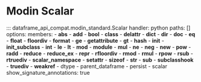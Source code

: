 # Modin Scalar
::: dataframe_api_compat.modin_standard.Scalar
    handler: python
    paths: []
    options:
      members:
      - __abs__
      - __add__
      - __bool__
      - __class__
      - __delattr__
      - __dict__
      - __dir__
      - __doc__
      - __eq__
      - __float__
      - __floordiv__
      - __format__
      - __ge__
      - __getattribute__
      - __gt__
      - __hash__
      - __init__
      - __init_subclass__
      - __int__
      - __le__
      - __lt__
      - __mod__
      - __module__
      - __mul__
      - __ne__
      - __neg__
      - __new__
      - __pow__
      - __radd__
      - __reduce__
      - __reduce_ex__
      - __repr__
      - __rfloordiv__
      - __rmod__
      - __rmul__
      - __rpow__
      - __rsub__
      - __rtruediv__
      - __scalar_namespace__
      - __setattr__
      - __sizeof__
      - __str__
      - __sub__
      - __subclasshook__
      - __truediv__
      - __weakref__
      - dtype
      - parent_dataframe
      - persist
      - scalar
      show_signature_annotations: true
